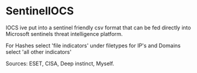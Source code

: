 # SentinelIOCS
IOCS ive put into a sentinel friendly csv format that can be fed directly into Microsoft sentinels threat intelligence platform. 

For Hashes select 'file indicators' under filetypes for IP's and Domains select 'all other indicators'

Sources: ESET, CISA, Deep instinct, Myself.
